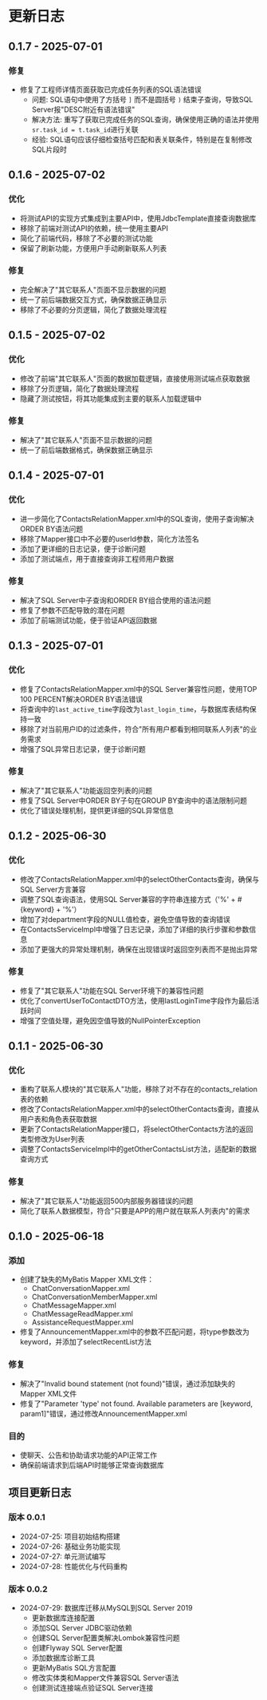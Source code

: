 # 更新日志

## 0.1.7 - 2025-07-01
### 修复
- 修复了工程师详情页面获取已完成任务列表的SQL语法错误
  - 问题: SQL语句中使用了方括号 `]` 而不是圆括号 `)` 结束子查询，导致SQL Server报"DESC附近有语法错误"
  - 解决方法: 重写了获取已完成任务的SQL查询，确保使用正确的语法并使用`sr.task_id = t.task_id`进行关联
  - 经验: SQL语句应该仔细检查括号匹配和表关联条件，特别是在复制修改SQL片段时

## 0.1.6 - 2025-07-02
### 优化
- 将测试API的实现方式集成到主要API中，使用JdbcTemplate直接查询数据库
- 移除了前端对测试API的依赖，统一使用主要API
- 简化了前端代码，移除了不必要的测试功能
- 保留了刷新功能，方便用户手动刷新联系人列表

### 修复
- 完全解决了"其它联系人"页面不显示数据的问题
- 统一了前后端数据交互方式，确保数据正确显示
- 移除了不必要的分页逻辑，简化了数据处理流程

## 0.1.5 - 2025-07-02
### 优化
- 修改了前端"其它联系人"页面的数据加载逻辑，直接使用测试端点获取数据
- 移除了分页逻辑，简化了数据处理流程
- 隐藏了测试按钮，将其功能集成到主要的联系人加载逻辑中

### 修复
- 解决了"其它联系人"页面不显示数据的问题
- 统一了前后端数据格式，确保数据正确显示

## 0.1.4 - 2025-07-01
### 优化
- 进一步简化了ContactsRelationMapper.xml中的SQL查询，使用子查询解决ORDER BY语法问题
- 移除了Mapper接口中不必要的userId参数，简化方法签名
- 添加了更详细的日志记录，便于诊断问题
- 添加了测试端点，用于直接查询非工程师用户数据

### 修复
- 解决了SQL Server中子查询和ORDER BY组合使用的语法问题
- 修复了参数不匹配导致的潜在问题
- 添加了前端测试功能，便于验证API返回数据

## 0.1.3 - 2025-07-01
### 优化
- 修复了ContactsRelationMapper.xml中的SQL Server兼容性问题，使用TOP 100 PERCENT解决ORDER BY语法错误
- 将查询中的`last_active_time`字段改为`last_login_time`，与数据库表结构保持一致
- 移除了对当前用户ID的过滤条件，符合"所有用户都看到相同联系人列表"的业务需求
- 增强了SQL异常日志记录，便于诊断问题

### 修复
- 解决了"其它联系人"功能返回空列表的问题
- 修复了SQL Server中ORDER BY子句在GROUP BY查询中的语法限制问题
- 优化了错误处理机制，提供更详细的SQL异常信息

## 0.1.2 - 2025-06-30
### 优化
- 修改了ContactsRelationMapper.xml中的selectOtherContacts查询，确保与SQL Server方言兼容
- 调整了SQL查询语法，使用SQL Server兼容的字符串连接方式（'%' + #{keyword} + '%'）
- 增加了对department字段的NULL值检查，避免空值导致的查询错误
- 在ContactsServiceImpl中增强了日志记录，添加了详细的执行步骤和参数信息
- 添加了更强大的异常处理机制，确保在出现错误时返回空列表而不是抛出异常

### 修复
- 修复了"其它联系人"功能在SQL Server环境下的兼容性问题
- 优化了convertUserToContactDTO方法，使用lastLoginTime字段作为最后活跃时间
- 增强了空值处理，避免因空值导致的NullPointerException

## 0.1.1 - 2025-06-30
### 优化
- 重构了联系人模块的"其它联系人"功能，移除了对不存在的contacts_relation表的依赖
- 修改了ContactsRelationMapper.xml中的selectOtherContacts查询，直接从用户表和角色表获取数据
- 更新了ContactsRelationMapper接口，将selectOtherContacts方法的返回类型修改为User列表
- 调整了ContactsServiceImpl中的getOtherContactsList方法，适配新的数据查询方式

### 修复
- 解决了"其它联系人"功能返回500内部服务器错误的问题
- 简化了联系人数据模型，符合"只要是APP的用户就在联系人列表内"的需求

## 0.1.0 - 2025-06-18
### 添加
- 创建了缺失的MyBatis Mapper XML文件：
  - ChatConversationMapper.xml
  - ChatConversationMemberMapper.xml
  - ChatMessageMapper.xml
  - ChatMessageReadMapper.xml
  - AssistanceRequestMapper.xml
- 修复了AnnouncementMapper.xml中的参数不匹配问题，将type参数改为keyword，并添加了selectRecentList方法

### 修复
- 解决了"Invalid bound statement (not found)"错误，通过添加缺失的Mapper XML文件
- 修复了"Parameter 'type' not found. Available parameters are [keyword, param1]"错误，通过修改AnnouncementMapper.xml

### 目的
- 使聊天、公告和协助请求功能的API正常工作
- 确保前端请求到后端API时能够正常查询数据库

## 项目更新日志

### 版本 0.0.1
- 2024-07-25: 项目初始结构搭建
- 2024-07-26: 基础业务功能实现
- 2024-07-27: 单元测试编写
- 2024-07-28: 性能优化与代码重构

### 版本 0.0.2
- 2024-07-29: 数据库迁移从MySQL到SQL Server 2019
  - 更新数据库连接配置
  - 添加SQL Server JDBC驱动依赖
  - 创建SQL Server配置类解决Lombok兼容性问题
  - 创建Flyway SQL Server配置
  - 添加数据库诊断工具
  - 更新MyBatis SQL方言配置
  - 修改实体类和Mapper文件兼容SQL Server语法
  - 创建测试连接端点验证SQL Server连接 